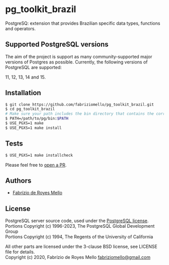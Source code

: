 # pg_toolkit_brazil
PostgreSQ: extension that provides Brazilian specific data types, functions and operators.

## Supported PostgreSQL versions

The aim of the project is support as many community-supported major versions of Postgres as possible. Currently, the following versions of PostgreSQL are supported:

11, 12, 13, 14 and 15.

## Installation

```sh
$ git clone https://github.com/fabriziomello/pg_toolkit_brazil.git
$ cd pg_toolkit_brazil
# Make sure your path includes the bin directory that contains the correct `pg_config`
$ PATH=/path/to/pg/bin:$PATH
$ USE_PGXS=1 make
$ USE_PGXS=1 make install
```

## Tests

```sh
$ USE_PGXS=1 make installcheck
```

Please feel free to [open a PR](https://github.com/fabriziomello/pg_toolkit_brazil/pull/new/master).

## Authors

- [Fabrízio de Royes Mello](mailto:fabriziomello@gmail.com)

## License

PostgreSQL server source code, used under the [PostgreSQL license](https://www.postgresql.org/about/licence/).<br>
Portions Copyright (c) 1996-2023, The PostgreSQL Global Development Group<br>
Portions Copyright (c) 1994, The Regents of the University of California

All other parts are licensed under the 3-clause BSD license, see LICENSE file for details.<br>
Copyright (c) 2020, Fabrízio de Royes Mello <fabriziomello@gmail.com>
